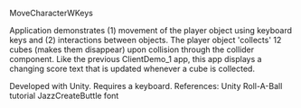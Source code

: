 MoveCharacterWKeys

Application demonstrates (1) movement of the player object using keyboard keys and (2) interactions between objects. The player object 'collects' 12 cubes (makes them disappear) upon collision through the collider component. Like the previous ClientDemo_1 app, this app displays a changing score text that is updated whenever a cube is collected.


Developed with Unity.
Requires a keyboard.
References:
	Unity Roll-A-Ball tutorial
	JazzCreateButtle font